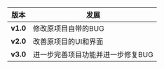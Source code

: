|版本         |发展                            |
|------------|--------------------------------|
|**v1.0**    |修改原项目自带的BUG               |
|**v2.0**    |改善原项目的UI和界面              |
|**v3.0**    |进一步完善项目功能并进一步修复BUG  |